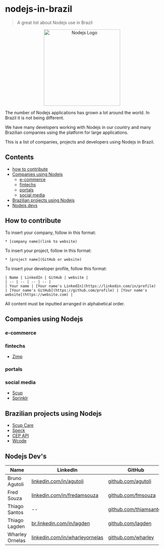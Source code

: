 # nodejs-in-brazil

> A great list about Nodejs use in Brazil

<p align="center">
  <img src="https://github.com/woliveiras/nodejs-in-brazil/blob/master/assets/logo-hexagon.svg?raw=true" alt="Nodejs Logo" title="Nodejs Logo" width="250px">
</p>

The number of Nodejs applications has grown a lot around the world. In Brazil it is not being different.

We have many developers working with Nodejs in our country and many Brazilian companies using the platform for large applications.

This is a list of companies, projects and developers using Nodejs in Brazil.

## Contents

* [how to contribute](#how-to-contribute)
* [Companies using Nodejs](#companies-using-nodejs)
  * [e-commerce](#e-commerce)
  * [fintechs](#fintechs)
  * [portals](#portals)
  * [social media](#social-media)
* [Brazilian projects using Nodejs](#brazilian-projects-using-nodejs)
* [Nodejs devs](#nodejs-devs)

## How to contribute

To insert your company, follow in this format:

```
* [company name](link to website)
```

To insert your project, follow in this format:

```
* [project name](GitHub or website)
```

To insert your developer profile, follow this format:

```
| Name | LinkedIn | GitHub | website |
| -- | -- | -- | -- |
| Your name | [Your name's LinkedIn](https://linkedin.com/in/profile) | [Your name's GitHub](https://github.com/profile) | [Your name's website](https://website.com) |
```

All content must be inputted arranged in alphabetical order.

## Companies using Nodejs

### e-commerce

### fintechs

* [Zimp](https://zimp.me)

### portals

### social media

* [Scup](https://www.scup.com/pt/)
* [Sprinklr](https://www.sprinklr.com/pt-br/)

## Brazilian projects using Nodejs

* [Scup Care](https://www.scup.com/en/)
* [Speck](https://github.com/scup/speck)
* [CEP API](https://github.com/lagden/cep-koa-api)
* [Wcode](https://github.com/fmsouza/wcode)

## Nodejs Dev's

Name            | LinkedIn                                                                                         | GitHub                                                   | Website
--------------- | ------------------------------------------------------------------------------------------------ | -------------------------------------------------------- | -------------------------------------------
Bruno Agutoli   | [linkedin.com/in/agutoli](https://www.linkedin.com/in/agutoli/)                                  | [github.com/agutoli](https://github.com/agutoli)         | --
Fred Souza      | [linkedin.com/in/fredamsouza](https://www.linkedin.com/in/fredamsouza/)                          | [github.com/fmsouza](https://github.com/fmsouza)         | --
Thiago Santos   | --                                                                                               | [github.com/thiamsantos](https://github.com/thiamsantos) | --
Thiago Lagden   | [br.linkedin.com/in/lagden](https://br.linkedin.com/in/lagden)                                   | [github.com/lagden](https://github.com/lagden)           | [lagden.in](http://lagden.in)
Wharley Ornelas | [linkedin.com/in/wharleyornelas](https://www.linkedin.com/in/wharley-ornelas-da-rocha-65420932/) | [github.com/wharley](https://github.com/wharley)         | [wharleyornelas](http://wharleyornelas.com)
